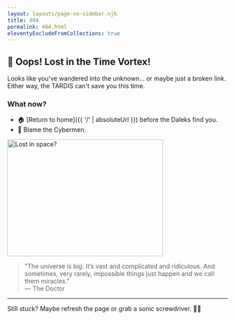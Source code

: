 ```yaml
---
layout: layouts/page-no-sidebar.njk
title: 404
permalink: 404.html
eleventyExcludeFromCollections: true
---
```

## 🚀 Oops! Lost in the Time Vortex!

Looks like you've wandered into the unknown… or maybe just a broken link. Either way, the TARDIS can't save you this time.

### What now?
- 🏠 [Return to home]({{ '/' | absoluteUrl }}) before the Daleks find you.
- 🤖 Blame the Cybermen.

<picture>
    <img src="/assets/images/tardis.png" alt="Lost in space?" width="356" height="267" title="Timey-Wimey Wibbly-Wobbly">
</picture>

<blockquote>
    "The universe is big. It’s vast and complicated and ridiculous. And sometimes, very rarely, impossible things just happen and we call them miracles."
    <br>— The Doctor
</blockquote>

---
Still stuck? Maybe refresh the page or grab a sonic screwdriver. 🔧✨
